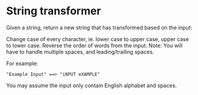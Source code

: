# String transformer

Given a string, return a new string that has transformed based on the input:

Change case of every character, ie. lower case to upper case, upper case to lower case.
Reverse the order of words from the input.
Note: You will have to handle multiple spaces, and leading/trailing spaces.

For example:

`"Example Input" ==> "iNPUT eXAMPLE"`

You may assume the input only contain English alphabet and spaces.

